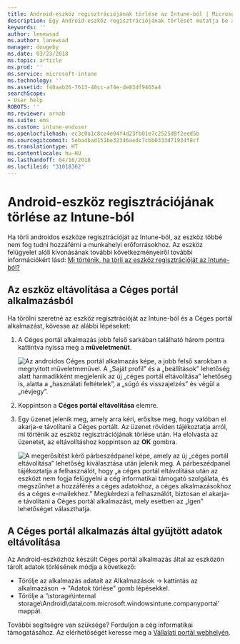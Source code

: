 ```yaml
---
title: Android-eszköz regisztrációjának törlése az Intune-ból | Microsoft Docs
description: Egy Android-eszköz regisztrációjának törlését mutatja be az Intune-ból
keywords: ''
author: lenewsad
ms.author: lanewsad
manager: dougeby
ms.date: 03/23/2018
ms.topic: article
ms.prod: ''
ms.service: microsoft-intune
ms.technology: ''
ms.assetid: f40aab26-7613-48cc-a74e-de83df9465a4
searchScope:
- User help
ROBOTS: ''
ms.reviewer: arnab
ms.suite: ems
ms.custom: intune-enduser
ms.openlocfilehash: ec3c0a1c8ce4e04f4d23fb01e7c2525d8f2eed5b
ms.sourcegitcommit: 5eba4bad151be32346aedc7cbb0333d71934f8cf
ms.translationtype: HT
ms.contentlocale: hu-HU
ms.lasthandoff: 04/16/2018
ms.locfileid: "31018362"
---
```

# <a name="how-to-remove-your-android-device-from-intune"></a>Android-eszköz regisztrációjának törlése az Intune-ból

Ha törli androidos eszköze regisztrációját az Intune-ból, az eszköz többé nem fog tudni hozzáférni a munkahelyi erőforrásokhoz.  Az eszköz felügyelet alóli kivonásának további következményeiről további információkért lásd: [Mi történik, ha törli az eszköz regisztrációját az Intune-ból?](what-happens-if-you-unenroll-your-device-from-intune-android.md)

## <a name="removing-the-device-from-the-company-portal-app"></a>Az eszköz eltávolítása a Céges portál alkalmazásból

Ha törölni szeretné az eszköz regisztrációját az Intune-ból és a Céges portál alkalmazást, kövesse az alábbi lépéseket:

1. A Céges portál alkalmazás jobb felső sarkában található három pontra kattintva nyissa meg a **műveletmenüt**.

   ![Az androidos Céges portál alkalmazás képe, a jobb felső sarokban a megnyitott műveletmenüvel. A „Saját profil” és a „beállítások” lehetőség alatt harmadikként megjelenik az új „céges portál eltávolítása” lehetőség is, alatta a „használati feltételek”, a „súgó és visszajelzés” és végül a „névjegy”.](./media/android_remove_cp_menu_action_after_1705.png)

2. Koppintson a **Céges portál eltávolítása** elemre.

3. Egy üzenet jelenik meg, amely arra kéri, erősítse meg, hogy valóban el akarja-e távolítani a Céges portált. Az üzenet röviden tájékoztatja arról, mi történik az eszköz regisztrációjának törlése után. Ha elolvasta az üzenetet, az eltávolításhoz koppintson az **OK** gombra.

   ![A megerősítést kérő párbeszédpanel képe, amely az új „céges portál eltávolítása” lehetőség kiválasztása után jelenik meg. A párbeszédpanel tájékoztatja a felhasználót, hogy „a céges portál eltávolítása után az eszközt nem fogja felügyelni a cég informatikai támogató szolgálata, és megszűnhet a hozzáférés a céges adatokhoz, a céges alkalmazásokhoz és a céges e-mailekhez.” Megkérdezi a felhasználót, biztosan el akarja-e távolítani a Céges portál alkalmazást, mely esetben az „Igen” lehetőséget választhatja.](./media/android_remove_cp_menu_confirmation_after_1705.png)

## <a name="removing-data-collected-by-the-company-portal-app"></a>A Céges portál alkalmazás által gyűjtött adatok eltávolítása

Az Android-eszközhöz készült Céges portál alkalmazás által az eszközön tárolt adatok törlésének módja a következő:

-   Törölje az alkalmazás adatait az Alkalmazások -> kattintás az alkalmazáson -> "Adatok törlése" gomb lépésekkel.
-   Törölje a '\storage\internal storage\Android\data\com.microsoft.windowsintune.companyportal' mappát.

További segítségre van szüksége? Forduljon a cég informatikai támogatásához. Az elérhetőségét keresse meg a [Vállalati portál webhelyén](https://portal.manage.microsoft.com#HelpDeskDialog).
